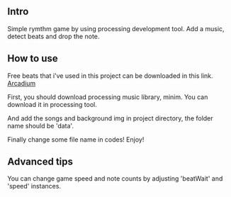 ## Intro
Simple rymthm game by using processing development tool.
Add a music, detect beats and drop the note.

## How to use
Free beats that i've used in this project can be downloaded in this link. [Arcadium](https://the-arcadium.net/)

First, you should download processing music library, minim. 
You can download it in processing tool.

And add the songs and background img in project directory, the folder name should be 'data'.

Finally change some file name in codes! Enjoy!

## Advanced tips
You can change game speed and note counts by adjusting 'beatWait' and 'speed' instances.
